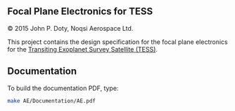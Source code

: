 Focal Plane Electronics for TESS
--------------------------------------------

© 2015 John P. Doty, Noqsi Aerospace Ltd.

This project contains the design specification for the focal plane electronics for the [Transiting Exoplanet Survey Satellite (TESS)](http://space.mit.edu/TESS/TESS/TESS_Overview.html).


Documentation
--------------------

To build the documentation PDF, type:

```bash
make AE/Documentation/AE.pdf
```

